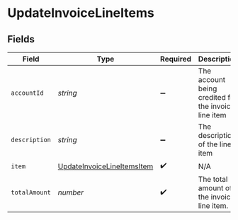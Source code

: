 # UpdateInvoiceLineItems


## Fields

| Field                                                                           | Type                                                                            | Required                                                                        | Description                                                                     |
| ------------------------------------------------------------------------------- | ------------------------------------------------------------------------------- | ------------------------------------------------------------------------------- | ------------------------------------------------------------------------------- |
| `accountId`                                                                     | *string*                                                                        | :heavy_minus_sign:                                                              | The account being credited for the invoice line item                            |
| `description`                                                                   | *string*                                                                        | :heavy_minus_sign:                                                              | The description of the line item                                                |
| `item`                                                                          | [UpdateInvoiceLineItemsItem](../../models/shared/updateinvoicelineitemsitem.md) | :heavy_check_mark:                                                              | N/A                                                                             |
| `totalAmount`                                                                   | *number*                                                                        | :heavy_check_mark:                                                              | The total amount of the invoice line item.                                      |